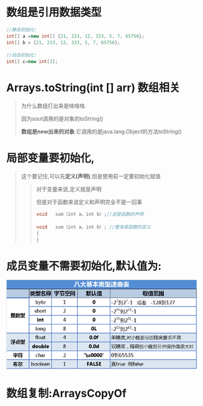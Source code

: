 # 数组是引用数据类型

```java
//静态初始化:
int[] a =new int[] {21, 213, 12, 323, 5, 7, 65756};
int[] b = {21, 213, 12, 323, 5, 7, 65756};

//动态初始化:
int[] c=new int[3];
```

# Arrays.toString(int [] arr) 数组相关

> 为什么数组打出来是啥啥啥.
>
> 因为sout调用的是对象的toString()
>
> **数组是new出来的对象**.它调用的是java.lang.Object的方法toString()

# 局部变量要初始化,

> 这个要记住,可以先**定义(声明)**,但是使用前一定要初始化赋值
>
> > 对于变量来说,定义就是声明
> >
> > 但是对于函数来说定义和声明完全不是一回事 
> >
> > ```java
> > void   sum（int a，int b）;//这是函数的声明
> > 
> > void   sum（int a，int b）; //整体是函数的定义
> > {
> > }
> > ```
> >

# 成员变量不需要初始化,默认值为:

![这里参数干嘛的?](FixLater.assets/image063.gif)



# 数组复制:ArraysCopyOf